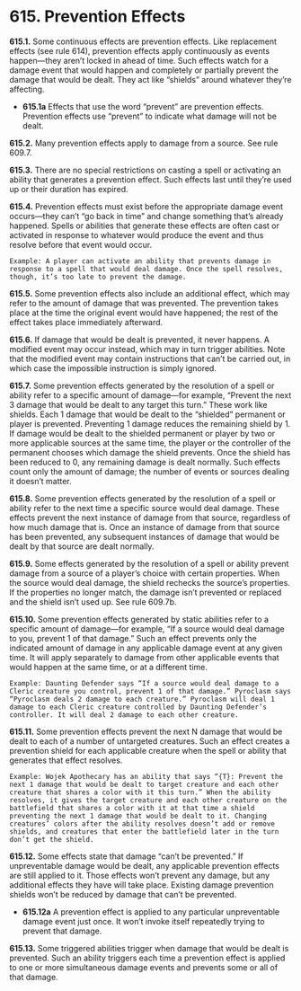 # **615.** Prevention Effects

**615.1.** Some continuous effects are prevention effects. Like replacement effects (see rule 614), prevention effects apply continuously as events happen—they aren’t locked in ahead of time. Such effects watch for a damage event that would happen and completely or partially prevent the damage that would be dealt. They act like “shields” around whatever they’re affecting.
+ **615.1a** Effects that use the word “prevent” are prevention effects. Prevention effects use “prevent” to indicate what damage will not be dealt.

**615.2.** Many prevention effects apply to damage from a source. See rule 609.7.

**615.3.** There are no special restrictions on casting a spell or activating an ability that generates a prevention effect. Such effects last until they’re used up or their duration has expired.

**615.4.** Prevention effects must exist before the appropriate damage event occurs—they can’t “go back in time” and change something that’s already happened. Spells or abilities that generate these effects are often cast or activated in response to whatever would produce the event and thus resolve before that event would occur.

    Example: A player can activate an ability that prevents damage in response to a spell that would deal damage. Once the spell resolves, though, it’s too late to prevent the damage.

**615.5.** Some prevention effects also include an additional effect, which may refer to the amount of damage that was prevented. The prevention takes place at the time the original event would have happened; the rest of the effect takes place immediately afterward.

**615.6.** If damage that would be dealt is prevented, it never happens. A modified event may occur instead, which may in turn trigger abilities. Note that the modified event may contain instructions that can’t be carried out, in which case the impossible instruction is simply ignored.

**615.7.** Some prevention effects generated by the resolution of a spell or ability refer to a specific amount of damage—for example, “Prevent the next 3 damage that would be dealt to any target this turn.” These work like shields. Each 1 damage that would be dealt to the “shielded” permanent or player is prevented. Preventing 1 damage reduces the remaining shield by 1. If damage would be dealt to the shielded permanent or player by two or more applicable sources at the same time, the player or the controller of the permanent chooses which damage the shield prevents. Once the shield has been reduced to 0, any remaining damage is dealt normally. Such effects count only the amount of damage; the number of events or sources dealing it doesn’t matter.

**615.8.** Some prevention effects generated by the resolution of a spell or ability refer to the next time a specific source would deal damage. These effects prevent the next instance of damage from that source, regardless of how much damage that is. Once an instance of damage from that source has been prevented, any subsequent instances of damage that would be dealt by that source are dealt normally.

**615.9.** Some effects generated by the resolution of a spell or ability prevent damage from a source of a player’s choice with certain properties. When the source would deal damage, the shield rechecks the source’s properties. If the properties no longer match, the damage isn’t prevented or replaced and the shield isn’t used up. See rule 609.7b.

**615.10.** Some prevention effects generated by static abilities refer to a specific amount of damage—for example, “If a source would deal damage to you, prevent 1 of that damage.” Such an effect prevents only the indicated amount of damage in any applicable damage event at any given time. It will apply separately to damage from other applicable events that would happen at the same time, or at a different time.

    Example: Daunting Defender says “If a source would deal damage to a Cleric creature you control, prevent 1 of that damage.” Pyroclasm says “Pyroclasm deals 2 damage to each creature.” Pyroclasm will deal 1 damage to each Cleric creature controlled by Daunting Defender’s controller. It will deal 2 damage to each other creature.

**615.11.** Some prevention effects prevent the next N damage that would be dealt to each of a number of untargeted creatures. Such an effect creates a prevention shield for each applicable creature when the spell or ability that generates that effect resolves.

    Example: Wojek Apothecary has an ability that says “{T}: Prevent the next 1 damage that would be dealt to target creature and each other creature that shares a color with it this turn.” When the ability resolves, it gives the target creature and each other creature on the battlefield that shares a color with it at that time a shield preventing the next 1 damage that would be dealt to it. Changing creatures’ colors after the ability resolves doesn’t add or remove shields, and creatures that enter the battlefield later in the turn don’t get the shield.

**615.12.** Some effects state that damage “can’t be prevented.” If unpreventable damage would be dealt, any applicable prevention effects are still applied to it. Those effects won’t prevent any damage, but any additional effects they have will take place. Existing damage prevention shields won’t be reduced by damage that can’t be prevented.
+ **615.12a** A prevention effect is applied to any particular unpreventable damage event just once. It won’t invoke itself repeatedly trying to prevent that damage.

**615.13.** Some triggered abilities trigger when damage that would be dealt is prevented. Such an ability triggers each time a prevention effect is applied to one or more simultaneous damage events and prevents some or all of that damage.

